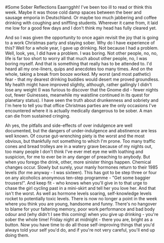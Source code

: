 #Some Sober Reflections
Eaarrgghh! I've been too ill to read or think this week. Maybe it was those cold damp spaces between the beer and sausage emporia in Deutschland. Or maybe too much jabbering and coffee drinking with coughing and sniffling students. Wherever it came from, it laid me low for a good few days and I don't think my head has fully cleared yet.

And so I was given the opportunity to once again revisit the joy that is going to a work Christmas party and staying sober. Why do I have experience of this? Well for a whole year, I gave up drinking. Not because I had a problem. Well, look, yes, I did have a problem. I was boring. Not other people, no, no, life is far too short to worry all that much about other people, no, I was boring myself. And that is something that really has to be attended to. I'd heard all my one-liners, quips and anecdotes too many times. And on the whole, taking a break from booze worked. My worst (and most pathetic) fear - that my dearest drinking buddies would desert me proved groundless. My health might have improved slightly, although, rather gallingly I didn't lose any weight (I was furious to discover that the Gnome did - fewer nights out, fewer Guinesses, meanwhile my waistline continued in its quest for planetary status). I have seen the truth about drunkenness and sobriety and I'm here to tell you that office Christmas parties are the only occasions I've encountered where it is actually medically dangerous to be sober. A man can die from sustained cringing.

Ah yes, the pitfalls and side-effects of over indulgence are well documented, but the dangers of under-indulgence and abstinence are less well known. Of course gut-wrenching piety is the worst and the most obvious, but thankfully not something to which I'm prone. Too many traffic cones and bread trolleys are in a watery grave because of my nights out, too many people I don't think I've ever met eye me with loathing and suspicion, for me to ever be in any danger of preaching to anybody. But when you forego the drink, other, more sinister things happen. Chemical changes occur. Slowly but surely, your manly hormones return to their 1985 levels (for me anyway - I was sixteen). This has got to be step three or four on any alcoholics anonymous ten-step programme - "Get some baggier trousers!". And keep fit - who knows when you'll give in to that urge to chase the girl cycling past in a mini-skirt and tell her you love her. And that isn't the worst. As well as hormone levels soaring, self-knowledge levels rocket to potentially toxic levels. There is now no longer a point in the week where you think you are young, handsome and funny. There's no hangover to blame for your faltering memory, poor work performance and bad body odour and (why didn't I see this coming) when you give up drinking - you're sober the whole time! Friday night at midnight - there you are, bright as a button. Now you have time to do all those self-improving things that you'd always told your self you'd do, and if you're not very careful, you'll end up doing them.